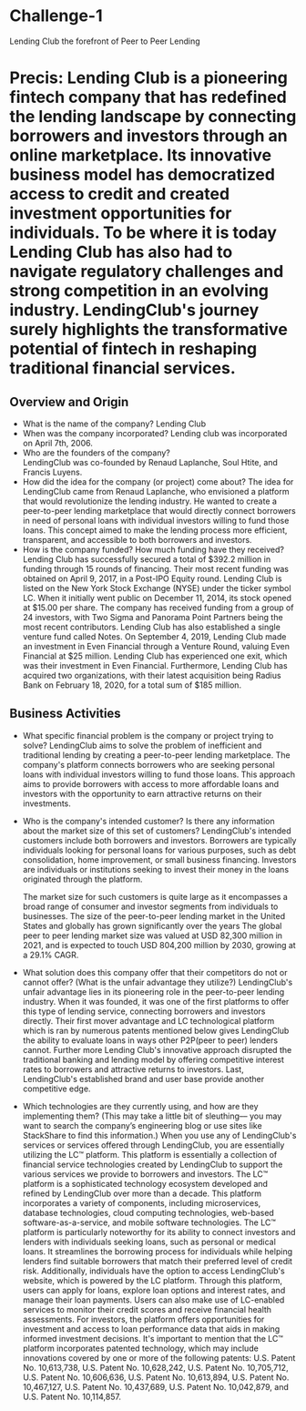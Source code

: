 # Challenge-1
Lending Club the forefront of Peer to Peer Lending 
# Precis: Lending Club is a pioneering fintech company that has redefined the lending landscape by connecting borrowers and investors through an online marketplace. Its innovative business model has democratized access to credit and created investment opportunities for individuals. To be where it is today Lending Club has also had to navigate regulatory challenges and strong competition in an evolving industry. LendingClub's journey surely highlights the transformative potential of fintech in reshaping traditional financial services.
## Overview and Origin
* What is the name of the company?
Lending Club
* When was the company incorporated?
Lending club was incorporated on April 7th, 2006.
* Who are the founders of the company?	
LendingClub was co-founded by Renaud Laplanche, Soul Htite, and Francis Luyens.
* How did the idea for the company (or project) come about?
The idea for LendingClub came from Renaud Laplanche, who envisioned a platform that would revolutionize the lending industry. He wanted to create a peer-to-peer lending marketplace that would directly connect borrowers in need of personal loans with individual investors willing to fund those loans. This concept aimed to make the lending process more efficient, transparent, and accessible to both borrowers and investors.
* How is the company funded? How much funding have they received? 
Lending Club has successfully secured a total of $392.2 million in funding through 15 rounds of financing. Their most recent funding was obtained on April 9, 2017, in a Post-IPO Equity round. Lending Club is listed on the New York Stock Exchange (NYSE) under the ticker symbol LC. When it initially went public on December 11, 2014, its stock opened at $15.00 per share. The company has received funding from a group of 24 investors, with Two Sigma and Panorama Point Partners being the most recent contributors. Lending Club has also established a single venture fund called Notes. On September 4, 2019, Lending Club made an investment in Even Financial through a Venture Round, valuing Even Financial at $25 million. Lending Club has experienced one exit, which was their investment in Even Financial. Furthermore, Lending Club has acquired two organizations, with their latest acquisition being Radius Bank on February 18, 2020, for a total sum of $185 million. 
## Business Activities

* What specific financial problem is the company or project trying to solve?
LendingClub aims to solve the problem of inefficient and traditional lending by creating a peer-to-peer lending marketplace. The company's platform connects borrowers who are seeking personal loans with individual investors willing to fund those loans. This approach aims to provide borrowers with access to more affordable loans and investors with the opportunity to earn attractive returns on their investments.


* Who is the company's intended customer?  Is there any information about the market size of this set of customers?
   LendingClub's intended customers include both borrowers and investors. Borrowers are typically individuals looking for personal loans for various purposes, such as debt consolidation, home improvement, or small business financing. Investors are individuals or institutions seeking to invest their money in the loans originated through the platform.

   The market size for such customers is quite large as it encompasses a broad range of consumer and investor segments from individuals to businesses. The size of the peer-to-peer lending market in the United States and globally has grown significantly over the years The global peer to peer lending market size was valued at USD 82,300 million in 2021, and is expected to touch USD 804,200 million by 2030, growing at a 29.1% CAGR. 


* What solution does this company offer that their competitors do not or cannot offer? (What is the unfair advantage they utilize?)
  LendingClub's unfair advantage lies in its pioneering role in the peer-to-peer lending industry. When it was founded, it was one of the first platforms to offer this type of lending service, connecting borrowers and investors directly. Their first mover advantage and LC technological platform which is ran by numerous patents mentioned below gives LendingClub the ability to evaluate loans in ways other P2P(peer to peer) lenders cannot. Further more Lending Club's innovative approach disrupted the traditional banking and lending model by offering competitive interest rates to borrowers and attractive returns to investors. Last, LendingClub's established brand and user base provide another competitive edge.

* Which technologies are they currently using, and how are they implementing them? (This may take a little bit of sleuthing–– you may want to search the company’s engineering blog or use sites like StackShare to find this information.)
  When you use any of LendingClub's services or services offered through LendingClub, you are essentially utilizing the LC™ platform. This platform is essentially a collection of financial service technologies created by LendingClub to support the various services we provide to borrowers and investors.
The LC™ platform is a sophisticated technology ecosystem developed and refined by LendingClub over more than a decade. This platform incorporates a variety of components, including microservices, database technologies, cloud computing technologies, web-based software-as-a-service, and mobile software technologies.
The LC™ platform is particularly noteworthy for its ability to connect investors and lenders with individuals seeking loans, such as personal or medical loans. It streamlines the borrowing process for individuals while helping lenders find suitable borrowers that match their preferred level of credit risk.
Additionally, individuals have the option to access LendingClub's website, which is powered by the LC platform. Through this platform, users can apply for loans, explore loan options and interest rates, and manage their loan payments. Users can also make use of LC-enabled services to monitor their credit scores and receive financial health assessments. For investors, the platform offers opportunities for investment and access to loan performance data that aids in making informed investment decisions.
It's important to mention that the LC™ platform incorporates patented technology, which may include innovations covered by one or more of the following patents: U.S. Patent No. 10,613,738, U.S. Patent No. 10,628,242, U.S. Patent No. 10,705,712, U.S. Patent No. 10,606,636, U.S. Patent No. 10,613,894, U.S. Patent No. 10,467,127, U.S. Patent No. 10,437,689, U.S. Patent No. 10,042,879, and U.S. Patent No. 10,114,857.


